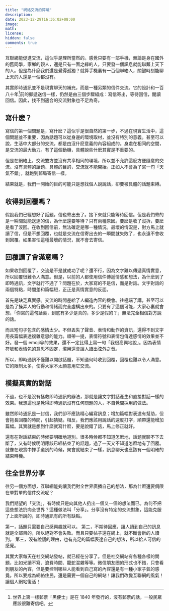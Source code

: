 ```yaml
---
title: "網絡交流的障礙"
description: 
date: 2023-12-29T16:36:02+08:00
image: 
math: 
license: 
hidden: false
comments: true
---
```

互聯網能促進交流，這似乎是理所當然的。感覺只要有一部手機，無論是身在國外的舊同學，家鄉的親人，還是只有一面之緣的人，只要發一個訊息就能聯繫上天下的人。但是為什麽我們還是覺得孤獨？就算手機裏有一百個聯絡人，關鍵時刻能聊上天的人還是一個都沒有。

其實即時通訊並不是現實聊天的補充，而是一種另類的信件交流。它的設計和一百八十年[^1]前的郵遞送信一樣，仍然是由三個步驟組成：寫信寄出，等待回信，閱讀回信。因此，找不到適合的交流對象也不足為奇。

## 寫什麽？

寫信的第一個問題是，寫什麽？這似乎是很自然的第一步，不過在現實生活中，這個問題並不重要，因為話題可以從身邊的環境取材，並沒有特別的意義。甚至可以說，生活中大部分的交流，都是由沒什麽意義的內容組成的。身處在相同的空間，是交流的最大動力。有了這個動機，具體說些什麽其實是不重要的。

但是在網絡上，交流雙方並沒有共享相同的環境，所以並不允許這麽方便隨意的交流。沒有具體的話題、具體的目的，交流就不能開始。正如人不會為了寫一句「天氣不錯」，就跑到郵局寄信一樣。

結果就是，我們一開始的目的可能只是想找個人說說話，卻要被具體的話題束縛。

## 收得到回覆嗎？

假設我們已經想好了話題，信也寄出去了。接下來就只能等待回信。但是我們寄的是一瞬間就能送達的信，為什麽還要等待？只有兩種原因。要麽是收了沒拆，要麽是看了沒回。在收到回信前，無法確定是哪一種情況。最壞的情況是，對方馬上就讀了信，但是不想回覆，也就是交流在信寄出去的一瞬間就失敗了，也永遠不會收到回覆。如果害怕這種最壞的情況，就不會去寄信。

## 回覆讀了會滿意嗎？

如果收到回覆了，交流是不是就成功了呢？還不行，因為文字難以傳遞真情實意，所以回覆很難令人滿意。但是，以前的人都使用信件傳遞情感和想法，為什麽到了即時通訊，文字就行不通了？問題在於，大家寫的不是信，而是對話。文字對話的兩個特點，時間差和篇幅短，正正是真情實意的反面。

首先是缺乏真實感。交流的時間差給了人編造內容的機會。往極端了講，甚至可以是為了操弄人的行動和情緒而完全虛構出來的。只要有了這個可能，大家心裏就會想，「你寫的這句話裏，到底有多少是真的，多少是假的？」無法完全相信對方說的話。

而且短句子包含的感情太少。不但丟失了聲音、表情和動作的資訊，還得不到文字用長篇幅表達複雜意思的能力。順帶一提，表情符號和表情包傳達感情的效果並不好。發一個 emoji😀的效果，還不一定比得上寫一句「我很高興地說」。因為表情符號和表情包的意思不固定，濫用還會讓人讀出弦外之音。

所以，即時通訊不僅難以開啟話題，不知道何時收到回覆，回覆也難以令人滿意。它的限制太多，使得大家不太願意用它交流。

## 模擬真實的對話

不過，也不是沒有拯救即時通訊的辦法，那就是讓文字對話產生和直接對話一樣的效果。我想這也是覺得即時通訊沒有任何問題的人，不自覺間採用的做法。

雖然即時通訊是一封信，我們卻不應該精心編寫訊息；增加篇幅對表達有幫助，但會拖長回覆的時間，引起猜疑。相反，我們應該用說話的速度打字，順帶還能增加篇幅。其實就是想到什麽就寫什麽，要是說錯了話，馬上修正就好。

還有在對話結束的時候要明確地道別。很多時候都不知道怎麽地，話題就聊不下去斷了，又有時候明明應該已經結束了的話題，過了一天又不知道怎麽地有了回覆。就像在現實中揮手道別的時候，聚會就結束了一樣，訊息聊天也應該有一個明確的結束時機。

## 往全世界分享

往另一個方面想，互聯網能夠讓我們對全世界廣播自己的想法，那為什麽還要侷限在單對單的信件交流呢？

我們期望的「交流」，有時候只是向其他人扔出一個又一個的想法而已。為何不把這些想法扔向全世界？這種做法叫「分享」。分享沒有特定的交流對象，這能克服了上面所說的，即時通訊有的所有缺點。

第一，話題只需要自己感興趣就可以。
第二，不期待回應，讓人讀到自己的訊息就是全部目的，所以絕對不會失敗。而且只要帖子還在網上，就不斷會新的人讀到。
第三，沒有說謊的理由，也有充足的篇幅表達自己的想法，所以給人可信的感覺。

其實大家每天在社交網站發帖，就已經在分享了。但是社交網站有各種各樣的問題，比如光讀不寫、浪費時間、龍蛇混雜等等。微信朋友圈的形式也不錯，只會看到朋友的內容，但是要控制哪些人能看到自己寫的內容還是有一種小家子氣的感覺。所以要成為網絡住民，還是需要一個自己的網站！讓我們改變互聯網的風氣！讓個人網站復活！

[^1]: 世界上第一樣郵票「黑便士」是在 1840 年發行的，沒有郵票的話，一般民眾應該很難寄信吧。
